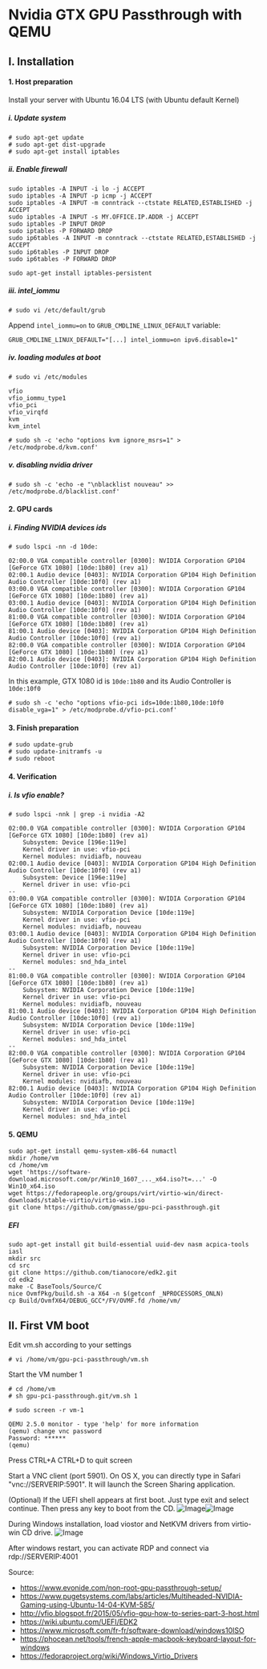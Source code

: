 # Nvidia GTX GPU Passthrough with QEMU

## I. Installation

#### 1. Host preparation

Install your server with Ubuntu 16.04 LTS (with Ubuntu default Kernel)


##### i. Update system
```
# sudo apt-get update
# sudo apt-get dist-upgrade
# sudo apt-get install iptables
```

##### ii. Enable firewall
```
sudo iptables -A INPUT -i lo -j ACCEPT
sudo iptables -A INPUT -p icmp -j ACCEPT
sudo iptables -A INPUT -m conntrack --ctstate RELATED,ESTABLISHED -j ACCEPT
sudo iptables -A INPUT -s MY.OFFICE.IP.ADDR -j ACCEPT
sudo iptables -P INPUT DROP
sudo iptables -P FORWARD DROP
sudo ip6tables -A INPUT -m conntrack --ctstate RELATED,ESTABLISHED -j ACCEPT
sudo ip6tables -P INPUT DROP
sudo ip6tables -P FORWARD DROP

sudo apt-get install iptables-persistent
```

##### iii. intel_iommu
`# sudo vi /etc/default/grub`

Append `intel_iommu=on` to `GRUB_CMDLINE_LINUX_DEFAULT` variable:

`GRUB_CMDLINE_LINUX_DEFAULT="[...] intel_iommu=on ipv6.disable=1"`

##### iv. loading modules at boot
`# sudo vi /etc/modules`
```
vfio
vfio_iommu_type1
vfio_pci
vfio_virqfd
kvm
kvm_intel
```

`# sudo sh -c 'echo "options kvm ignore_msrs=1" > /etc/modprobe.d/kvm.conf'`


##### v. disabling nvidia driver
`# sudo sh -c 'echo -e "\nblacklist nouveau" >> /etc/modprobe.d/blacklist.conf'`


#### 2. GPU cards

##### i. Finding NVIDIA devices ids
`# sudo lspci -nn -d 10de:`

```
02:00.0 VGA compatible controller [0300]: NVIDIA Corporation GP104 [GeForce GTX 1080] [10de:1b80] (rev a1)
02:00.1 Audio device [0403]: NVIDIA Corporation GP104 High Definition Audio Controller [10de:10f0] (rev a1)
03:00.0 VGA compatible controller [0300]: NVIDIA Corporation GP104 [GeForce GTX 1080] [10de:1b80] (rev a1)
03:00.1 Audio device [0403]: NVIDIA Corporation GP104 High Definition Audio Controller [10de:10f0] (rev a1)
81:00.0 VGA compatible controller [0300]: NVIDIA Corporation GP104 [GeForce GTX 1080] [10de:1b80] (rev a1)
81:00.1 Audio device [0403]: NVIDIA Corporation GP104 High Definition Audio Controller [10de:10f0] (rev a1)
82:00.0 VGA compatible controller [0300]: NVIDIA Corporation GP104 [GeForce GTX 1080] [10de:1b80] (rev a1)
82:00.1 Audio device [0403]: NVIDIA Corporation GP104 High Definition Audio Controller [10de:10f0] (rev a1)
```
In this example, GTX 1080 id is `10de:1b80` and its Audio Controller is `10de:10f0`

`# sudo sh -c 'echo "options vfio-pci ids=10de:1b80,10de:10f0 disable_vga=1" > /etc/modprobe.d/vfio-pci.conf'`


#### 3. Finish preparation

```
# sudo update-grub
# sudo update-initramfs -u
# sudo reboot
```


#### 4. Verification


##### i. Is vfio enable?

`# sudo lspci -nnk | grep -i nvidia -A2`
```
02:00.0 VGA compatible controller [0300]: NVIDIA Corporation GP104 [GeForce GTX 1080] [10de:1b80] (rev a1)
    Subsystem: Device [196e:119e]
    Kernel driver in use: vfio-pci
    Kernel modules: nvidiafb, nouveau
02:00.1 Audio device [0403]: NVIDIA Corporation GP104 High Definition Audio Controller [10de:10f0] (rev a1)
    Subsystem: Device [196e:119e]
    Kernel driver in use: vfio-pci
--
03:00.0 VGA compatible controller [0300]: NVIDIA Corporation GP104 [GeForce GTX 1080] [10de:1b80] (rev a1)
    Subsystem: NVIDIA Corporation Device [10de:119e]
    Kernel driver in use: vfio-pci
    Kernel modules: nvidiafb, nouveau
03:00.1 Audio device [0403]: NVIDIA Corporation GP104 High Definition Audio Controller [10de:10f0] (rev a1)
    Subsystem: NVIDIA Corporation Device [10de:119e]
    Kernel driver in use: vfio-pci
    Kernel modules: snd_hda_intel
--
81:00.0 VGA compatible controller [0300]: NVIDIA Corporation GP104 [GeForce GTX 1080] [10de:1b80] (rev a1)
    Subsystem: NVIDIA Corporation Device [10de:119e]
    Kernel driver in use: vfio-pci
    Kernel modules: nvidiafb, nouveau
81:00.1 Audio device [0403]: NVIDIA Corporation GP104 High Definition Audio Controller [10de:10f0] (rev a1)
    Subsystem: NVIDIA Corporation Device [10de:119e]
    Kernel driver in use: vfio-pci
    Kernel modules: snd_hda_intel
--
82:00.0 VGA compatible controller [0300]: NVIDIA Corporation GP104 [GeForce GTX 1080] [10de:1b80] (rev a1)
    Subsystem: NVIDIA Corporation Device [10de:119e]
    Kernel driver in use: vfio-pci
    Kernel modules: nvidiafb, nouveau
82:00.1 Audio device [0403]: NVIDIA Corporation GP104 High Definition Audio Controller [10de:10f0] (rev a1)
    Subsystem: NVIDIA Corporation Device [10de:119e]
    Kernel driver in use: vfio-pci
    Kernel modules: snd_hda_intel
```


#### 5. QEMU

```
sudo apt-get install qemu-system-x86-64 numactl
mkdir /home/vm
cd /home/vm
wget 'https://software-download.microsoft.com/pr/Win10_1607_..._x64.iso?t=...' -O Win10_x64.iso
wget https://fedorapeople.org/groups/virt/virtio-win/direct-downloads/stable-virtio/virtio-win.iso
git clone https://github.com/gmasse/gpu-pci-passthrough.git
```

##### EFI
```
sudo apt-get install git build-essential uuid-dev nasm acpica-tools iasl
mkdir src
cd src
git clone https://github.com/tianocore/edk2.git
cd edk2
make -C BaseTools/Source/C
nice OvmfPkg/build.sh -a X64 -n $(getconf _NPROCESSORS_ONLN)
cp Build/OvmfX64/DEBUG_GCC*/FV/OVMF.fd /home/vm/
```



## II. First VM boot

Edit vm.sh according to your settings

`# vi /home/vm/gpu-pci-passthrough/vm.sh `


Start the VM number 1

```
# cd /home/vm
# sh gpu-pci-passthrough.git/vm.sh 1
```

`# sudo screen -r vm-1`
```
QEMU 2.5.0 monitor - type 'help' for more information
(qemu) change vnc password
Password: ******
(qemu)
```
Press CTRL+A CTRL+D to quit screen

Start a VNC client (port 5901). On OS X, you can directly type in Safari "vnc://SERVERIP:5901". It will launch the Screen Sharing application.

(Optional) If the UEFI shell appears at first boot. Just type exit and select continue.
Then press any key to boot from the CD.
![Image](doc/uefi_shell.png?raw=true)![Image](doc/qemu_boot.png?raw=true)

During Windows installation, load viostor and NetKVM drivers from virtio-win CD drive.
![Image](doc/wininst_virtio.png?raw=true)

After windows restart, you can activate RDP and connect via rdp://SERVERIP:4001







Source:
- https://www.evonide.com/non-root-gpu-passthrough-setup/
- https://www.pugetsystems.com/labs/articles/Multiheaded-NVIDIA-Gaming-using-Ubuntu-14-04-KVM-585/
- http://vfio.blogspot.fr/2015/05/vfio-gpu-how-to-series-part-3-host.html
- https://wiki.ubuntu.com/UEFI/EDK2
- https://www.microsoft.com/fr-fr/software-download/windows10ISO
- https://phocean.net/tools/french-apple-macbook-keyboard-layout-for-windows
- https://fedoraproject.org/wiki/Windows_Virtio_Drivers
